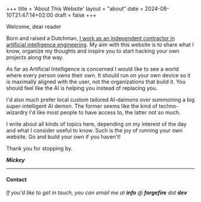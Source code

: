 +++
title = 'About This Website'
layout = "about"
date = 2024-08-10T21:47:14+02:00
draft = false
+++

Welcome, dear reader




Born and raised a Dutchman, [I work as an independent contractor in artificial intelligence engineering](https://www.forgefire.dev). My aim with this website is to share what I know, organize my thoughts and inspire you to start hacking your own projects along the way.

As far as Artificial Intelligence is concerned I would like to see a world where every person owns their own. It should run on your own device so it is maximally aligned with the user, not the organizations that build it. You should feel like the AI is helping you instead of replacing you. 

I'd also much prefer local custom tailored AI-daimons over summoning a big super-intelligent AI demon. The former seems like the kind of techno-wizardry I'd like most people to have access to, the latter not so much.

I write about all kinds of topics here, depending on my interest of the day and what I consider useful to know. Such is the joy of running your own website. Go and build your own if you haven't!

Thank you for stopping by.

*__Mickey__* 

---

#### Contact

_If you'd like to get in touch, you can email me at __info__ @ __forgefire__ dot __dev___